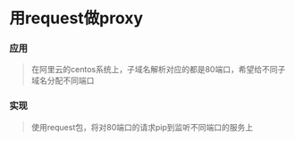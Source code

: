 # 用request做proxy  

### 应用  
> 在阿里云的centos系统上，子域名解析对应的都是80端口，希望给不同子域名分配不同端口  

### 实现
> 使用request包，将对80端口的请求pip到监听不同端口的服务上  
